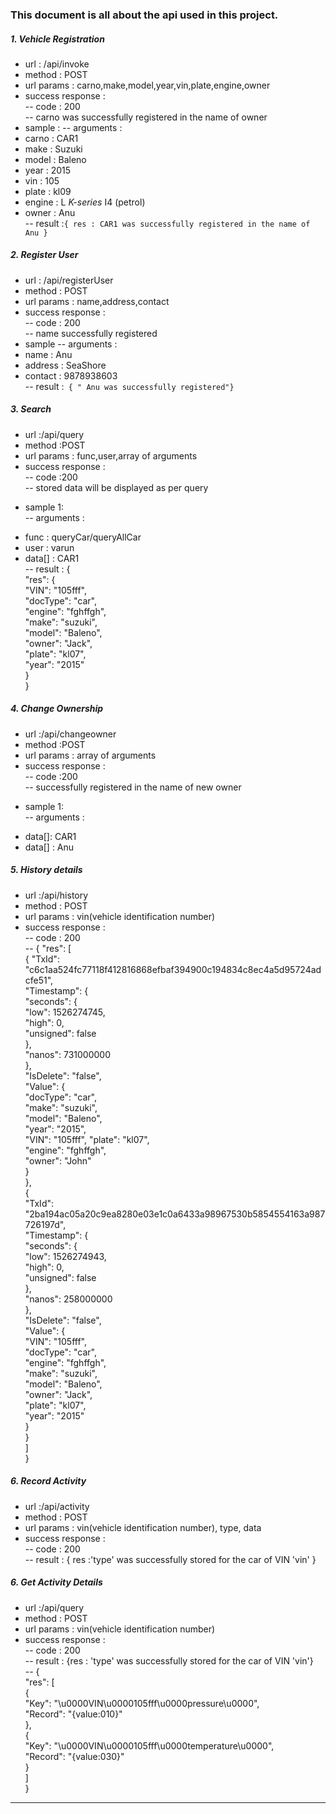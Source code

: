 ### This document is all about the api used in this project.  

##### 1. Vehicle Registration

* url : /api/invoke
* method : POST
*  url params : carno,make,model,year,vin,plate,engine,owner
* success response :  
-- code : 200   
-- carno was successfully registered in the name of owner  
*  sample :
-- arguments :
* carno : CAR1
* make : Suzuki
* model : Baleno
* year : 2015
* vin : 105
* plate : kl09
* engine : L _K-series_ I4 (petrol)
* owner : Anu  
-- result :`{ res : CAR1 was successfully registered in the name of Anu }`

##### 2. Register User

* url : /api/registerUser
* method : POST
* url params : name,address,contact
* success response :  
-- code : 200  
-- name successfully registered
* sample
-- arguments :
* name : Anu
* address : SeaShore
* contact : 9878938603  
-- result :` { " Anu was successfully registered"}`

##### 3. Search

* url :/api/query
*  method :POST
*  url params : func,user,array of arguments
*  success response :  
-- code :200  
-- stored data will be displayed as per query
- sample 1:  
-- arguments :
*   func : queryCar/queryAllCar
*	user : varun
*	data[] : CAR1  
-- result : {  
    "res": {  
    "VIN": "105fff",  
    "docType": "car",  
    "engine": "fghffgh",  
    "make": "suzuki",  
    "model": "Baleno",  
    "owner": "Jack",  
    "plate": "kl07",  
    "year": "2015"  
       }  
   }  

##### 4. Change Ownership

* url :/api/changeowner
*  method :POST
*  url params : array of arguments  
*  success response :  
-- code :200  
-- successfully registered in the name of new owner
- sample 1:  
-- arguments :
*	data[]: CAR1
*	data[] : Anu

##### 5. History details

* url :/api/history  
*  method : POST  
*  url params : vin(vehicle identification number)   
*   success response :  
--  code : 200  
-- {
       "res": [  
          {
                 "TxId": "c6c1aa524fc77118f412816868efbaf394900c194834c8ec4a5d95724adcfe51",   
                 "Timestamp": {   
                          "seconds": {  
                                   "low": 1526274745,  
                                   "high": 0,  
                                   "unsigned": false  
                                     },  
                               "nanos": 731000000  
                             },  
                  "IsDelete": "false",  
                  "Value": {  
                  "docType": "car",  
                  "make": "suzuki",  
                  "model": "Baleno",  
                  "year": "2015",  
                  "VIN": "105fff", 
                  "plate": "kl07",  
                  "engine": "fghffgh",  
                        "owner": "John"  
                      }  
             },  
          {  
                "TxId": "2ba194ac05a20c9ea8280e03e1c0a6433a98967530b5854554163a987726197d",  
                "Timestamp": {  
                           "seconds": {  
                           "low": 1526274943,  
                           "high": 0,  
                           "unsigned": false  
                          },  
                    "nanos": 258000000  
                },  
                 "IsDelete": "false",  
                 "Value": {  
                        "VIN": "105fff",  
                        "docType": "car",  
                        "engine": "fghffgh",  
                        "make": "suzuki",  
                        "model": "Baleno",  
                        "owner": "Jack",  
                        "plate": "kl07",  
                        "year": "2015"  
                      }  
          }  
       ]  
  }


##### 6. Record Activity

*  url :/api/activity
*  method : POST
*  url params : vin(vehicle identification number), type, data
*  success response :  
--  code : 200  
-- result : {  res :'type' was successfully stored for the car of VIN 'vin'  }  

##### 6. Get Activity Details

*  url :/api/query
*  method : POST
*  url params : vin(vehicle identification number)
*  success response :  
--  code : 200  
-- result : {res : 'type' was successfully stored for the car of VIN 'vin'}    
-- {  
"res": [  
{    
	"Key": "\u0000VIN\u0000105fff\u0000pressure\u0000",  
	"Record": "{value:010}"  
},  
{  
	"Key": "\u0000VIN\u0000105fff\u0000temperature\u0000",  
	"Record": "{value:030}"  
}  
]  
}
----
